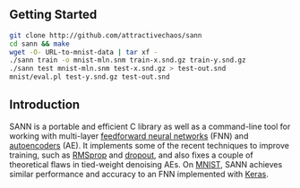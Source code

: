## Getting Started
```sh
git clone http://github.com/attractivechaos/sann
cd sann && make
wget -O- URL-to-mnist-data | tar xf -
./sann train -o mnist-mln.snm train-x.snd.gz train-y.snd.gz
./sann test mnist-mln.snm test-x.snd.gz > test-out.snd
mnist/eval.pl test-y.snd.gz test-out.snd
```

## Introduction

SANN is a portable and efficient C library as well as a command-line tool for
working with multi-layer [feedforward neural networks][fnn] (FNN) and
[autoencoders][ae] (AE). It implements some of the recent techniques to improve
training, such as [RMSprop][rmsprop] and [dropout][dropout], and also fixes a
couple of theoretical flaws in tied-weight denoising AEs. On [MNIST][mnist],
SANN achieves similar performance and accuracy to an FNN implemented with
[Keras][keras].

[fnn]: https://en.wikipedia.org/wiki/Feedforward_neural_network
[ae]: https://en.wikipedia.org/wiki/Autoencoder
[rmsprop]: https://en.wikipedia.org/wiki/Stochastic_gradient_descent#RMSProp
[dropout]: https://www.cs.toronto.edu/~hinton/absps/JMLRdropout.pdf
[mnist]: http://yann.lecun.com/exdb/mnist/
[keras]: https://keras.io/
